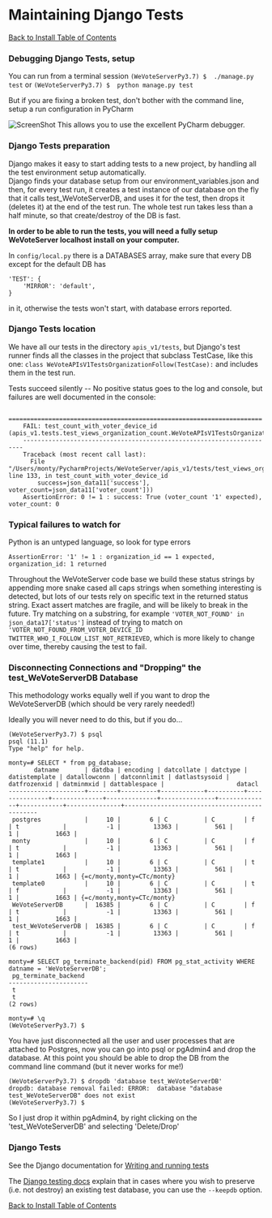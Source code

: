 # Maintaining Django Tests

[Back to Install Table of Contents](README_API_INSTALL.md)

### Debugging Django Tests, setup

You can run from a terminal session
`(WeVoteServerPy3.7) $  ./manage.py test`
or `(WeVoteServerPy3.7) $  python manage.py test`

But if you are fixing a broken test, don't bother with the command line, setup a run configuration in PyCharm

![ScreenShot](images/PyCharmRunTest.png)
This allows you to use the excellent PyCharm debugger.

### Django Tests preparation

Django makes it easy to start adding tests to a new project, by handling all the test environment setup automatically.  
Django finds your database setup from our environment_variables.json and then, for every test run, it creates a test 
instance of our database on the fly that it calls test_WeVoteServerDB, and uses it for the test, then drops it (deletes it) 
at the end of the test run.  The whole test run takes less than a half minute, so that create/destroy of the DB is fast.

**In order to be able to run the tests, you will need a fully setup WeVoteServer localhost install on your computer.**

In `config/local.py` there is a DATABASES array, make sure that every DB except for the default
DB has 

    'TEST': {
        'MIRROR': 'default',
    }

in it, otherwise the tests won't start, with database errors reported.


### Django Tests location

We have all our tests in the directory `apis_v1/tests`, but Django's test runner finds all the classes in the project 
that subclass TestCase, like this one: `class WeVoteAPIsV1TestsOrganizationFollow(TestCase):` and includes them in the
test run.

Tests succeed silently -- No positive status goes to the log and console, but failures are well documented in the console:

```
    ======================================================================
    FAIL: test_count_with_voter_device_id (apis_v1.tests.test_views_organization_count.WeVoteAPIsV1TestsOrganizationCount)
    ----------------------------------------------------------------------
    Traceback (most recent call last):
      File "/Users/monty/PycharmProjects/WeVoteServer/apis_v1/tests/test_views_organization_count.py", line 133, in test_count_with_voter_device_id
        success=json_data11['success'], voter_count=json_data11['voter_count']))
    AssertionError: 0 != 1 : success: True (voter_count '1' expected), voter_count: 0

```

### Typical failures to watch for

Python is an untyped language, so look for type errors 

    AssertionError: '1' != 1 : organization_id == 1 expected, organization_id: 1 returned

Throughout the WeVoteServer code base we build these status strings by appending more snake cased all caps strings when something interesting is detected, but
lots of our tests rely on specific text in the returned status string.  Exact assert matches are fragile, and will be likely to
break in the future.  Try matching on a substring, for example `'VOTER_NOT_FOUND' in json_data17['status']` instead of 
trying to match on `'VOTER_NOT_FOUND_FROM_VOTER_DEVICE_ID TWITTER_WHO_I_FOLLOW_LIST_NOT_RETRIEVED`, which is more likely
to change over time, thereby causing the test to fail.


### Disconnecting Connections and "Dropping" the test_WeVoteServerDB Database

This methodology works equally well if you want to drop the WeVoteServerDB (which should be very rarely needed!)

Ideally you will never need to do this, but if you do...

    (WeVoteServerPy3.7) $ psql
    psql (11.1)
    Type "help" for help.
    
    monty=# SELECT * from pg_database;
           datname       | datdba | encoding | datcollate | datctype | datistemplate | datallowconn | datconnlimit | datlastsysoid | datfrozenxid | datminmxid | dattablespace |                    datacl                    
    ---------------------+--------+----------+------------+----------+---------------+--------------+--------------+---------------+--------------+------------+---------------+----------------------------------------------
     postgres            |     10 |        6 | C          | C        | f             | t            |           -1 |         13363 |          561 |          1 |          1663 | 
     monty               |     10 |        6 | C          | C        | f             | t            |           -1 |         13363 |          561 |          1 |          1663 | 
     template1           |     10 |        6 | C          | C        | t             | t            |           -1 |         13363 |          561 |          1 |          1663 | {=c/monty,monty=CTc/monty}
     template0           |     10 |        6 | C          | C        | t             | f            |           -1 |         13363 |          561 |          1 |          1663 | {=c/monty,monty=CTc/monty}
     WeVoteServerDB      |  16385 |        6 | C          | C        | f             | t            |           -1 |         13363 |          561 |          1 |          1663 | 
     test_WeVoteServerDB |  16385 |        6 | C          | C        | f             | t            |           -1 |         13363 |          561 |          1 |          1663 | 
    (6 rows)
    
    monty=# SELECT pg_terminate_backend(pid) FROM pg_stat_activity WHERE datname = 'WeVoteServerDB';
     pg_terminate_backend 
    ----------------------
     t
     t
    (2 rows)
    
    monty=# \q
    (WeVoteServerPy3.7) $ 

    
You have just disconnected all the user and user processes that are attached to Postgres, now you can go into psql or pgAdmin4 and drop the database.
At this point you should be able to drop the DB from the command line command (but it never works for me!)  
    
  
    (WeVoteServerPy3.7) $ dropdb 'database test_WeVoteServerDB'
    dropdb: database removal failed: ERROR:  database "database test_WeVoteServerDB" does not exist
    (WeVoteServerPy3.7) $ 

So I just drop it within pgAdmin4, by right clicking on the 'test_WeVoteServerDB' and selecting 'Delete/Drop'

### Django Tests

See the Django documentation for [Writing and running tests](https://docs.djangoproject.com/en/2.1/topics/testing/overview/#module-django.test)

The [Django testing docs](https://docs.djangoproject.com/en/dev/topics/testing/overview/#the-test-database) explain that in cases where you wish to preserve 
(i.e. not destroy) an existing test database, you can use the `--keepdb` option.

[Back to Install Table of Contents](README_API_INSTALL.md)

